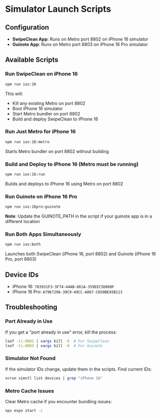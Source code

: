 # Simulator Launch Scripts

## Configuration
- **SwipeClean App**: Runs on Metro port 8802 on iPhone 16 simulator
- **Guinote App**: Runs on Metro port 8803 on iPhone 16 Pro simulator

## Available Scripts

### Run SwipeClean on iPhone 16
```bash
npm run ios:16
```
This will:
- Kill any existing Metro on port 8802
- Boot iPhone 16 simulator
- Start Metro bundler on port 8802
- Build and deploy SwipeClean to iPhone 16

### Run Just Metro for iPhone 16
```bash
npm run ios:16:metro
```
Starts Metro bundler on port 8802 without building

### Build and Deploy to iPhone 16 (Metro must be running)
```bash
npm run ios:16:run
```
Builds and deploys to iPhone 16 using Metro on port 8802

### Run Guinote on iPhone 16 Pro
```bash
npm run ios:16pro:guinote
```
**Note**: Update the GUINOTE_PATH in the script if your guinote app is in a different location

### Run Both Apps Simultaneously
```bash
npm run ios:both
```
Launches both SwipeClean (iPhone 16, port 8802) and Guinote (iPhone 16 Pro, port 8803)

## Device IDs
- iPhone 16: `783931F3-3F74-44AB-861A-359EEC5D008F`
- iPhone 16 Pro: `A7967296-39C9-49CC-A867-CD50BE45B113`

## Troubleshooting

### Port Already in Use
If you get a "port already in use" error, kill the process:
```bash
lsof -ti:8802 | xargs kill -9  # For SwipeClean
lsof -ti:8803 | xargs kill -9  # For Guinote
```

### Simulator Not Found
If the simulator IDs change, update them in the scripts. Find current IDs:
```bash
xcrun simctl list devices | grep "iPhone 16"
```

### Metro Cache Issues
Clear Metro cache if you encounter bundling issues:
```bash
npx expo start -c
```